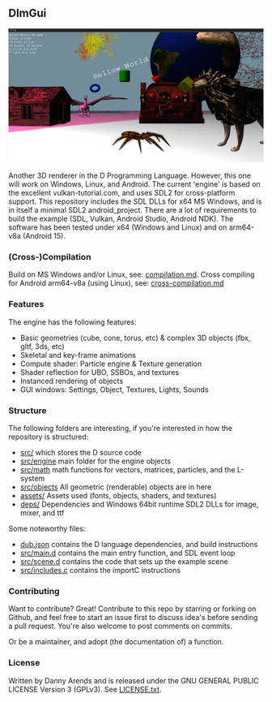 ## DImGui
![Screenshot](/app/src/main/assets/data/screenshots/June27_2025.png? "Screenshot")

Another 3D renderer in the D Programming Language. However, this one will work on Windows, Linux, 
and Android. The current 'engine' is based on the excellent vulkan-tutorial.com, and uses SDL2 
for cross-platform support. This repository includes the SDL DLLs for x64 MS Windows, and is in 
itself a minimal SDL2 android_project. There are a lot of requirements to build the example 
(SDL, Vulkan, Android Studio, Android NDK). The software has been tested under x64 (Windows and 
Linux) and on arm64-v8a (Android 15).

### (Cross-)Compilation

Build on MS Windows and/or Linux, see: [compilation.md](./docs/compilation.md). Cross compiling 
for Android arm64-v8a (using Linux), see: [cross-compilation.md](./docs/cross-compilation.md)

### Features
The engine has the following features:
- Basic geometries (cube, cone, torus, etc) & complex 3D objects (fbx, gltf, 3ds, etc)
- Skeletal and key-frame animations
- Compute shader: Particle engine & Texture generation
- Shader reflection for UBO, SSBOs, and textures
- Instanced rendering of objects
- GUI windows: Settings, Object, Textures, Lights, Sounds

### Structure
The following folders are interesting, if you're interested in how the repository is structured:

- [src/](./src/) which stores the D source code 
- [src/engine](./src/engine/) main folder for the engine objects
- [src/math](./src/math/) math functions for vectors, matrices, particles, and the L-system
- [src/objects](./src/objects) All geometric (renderable) objects are in here
- [assets/](./app/src/main/assets/data/) Assets used (fonts, objects, shaders, and textures)
- [deps/](./deps/) Dependencies and Windows 64bit runtime SDL2 DLLs for image, mixer, and ttf

Some noteworthy files:

- [dub.json](./dub.json) contains the D language dependencies, and build instructions
- [src/main.d](./src/main.d) contains the main entry function, and SDL event loop
- [src/scene.d](./src/scene.d) contains the code that sets up the example scene
- [src/includes.c](./src/includes.c) contains the importC instructions

### Contributing

Want to contribute? Great! Contribute to this repo by starring or forking on Github, and feel 
free to start an issue first to discuss idea's before sending a pull request. You're also 
welcome to post comments on commits.

Or be a maintainer, and adopt (the documentation of) a function.

### License

Written by Danny Arends and is released under the GNU GENERAL PUBLIC LICENSE Version 3 (GPLv3). 
See [LICENSE.txt](./LICENSE.txt).
